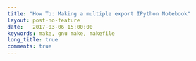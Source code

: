 ```yaml
---
title: "How To: Making a multiple export IPython Notebook"
layout: post-no-feature
date:   2017-03-06 15:00:00
keywords: make, gnu make, makefile
long_title: true
comments: true
---
```

